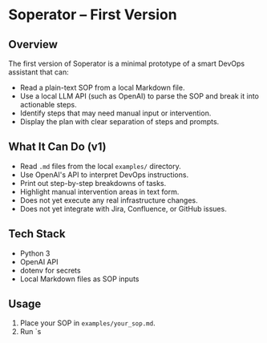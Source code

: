 # Soperator – First Version

## Overview
The first version of Soperator is a minimal prototype of a smart DevOps assistant that can:

- Read a plain-text SOP from a local Markdown file.
- Use a local LLM API (such as OpenAI) to parse the SOP and break it into actionable steps.
- Identify steps that may need manual input or intervention.
- Display the plan with clear separation of steps and prompts.

## What It Can Do (v1)
- Read `.md` files from the local `examples/` directory.
- Use OpenAI's API to interpret DevOps instructions.
- Print out step-by-step breakdowns of tasks.
- Highlight manual intervention areas in text form.
- Does not yet execute any real infrastructure changes.
- Does not yet integrate with Jira, Confluence, or GitHub issues.

## Tech Stack
- Python 3
- OpenAI API
- dotenv for secrets
- Local Markdown files as SOP inputs

## Usage
1. Place your SOP in `examples/your_sop.md`.
2. Run `s

